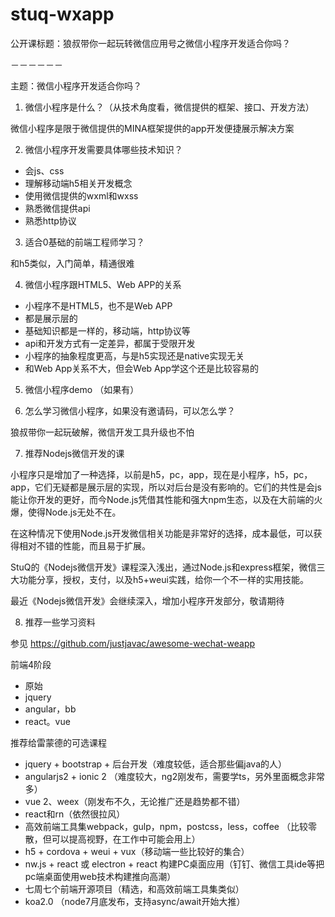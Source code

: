 # stuq-wxapp


公开课标题：狼叔带你一起玩转微信应用号之微信小程序开发适合你吗？

－－－－－－

主题：微信小程序开发适合你吗？


1. 微信小程序是什么？（从技术角度看，微信提供的框架、接口、开发方法）

微信小程序是限于微信提供的MINA框架提供的app开发便捷展示解决方案

2. 微信小程序开发需要具体哪些技术知识？

- 会js、css
- 理解移动端h5相关开发概念
- 使用微信提供的wxml和wxss
- 熟悉微信提供api
- 熟悉http协议

3. 适合0基础的前端工程师学习？

和h5类似，入门简单，精通很难

4. 微信小程序跟HTML5、Web APP的关系

- 小程序不是HTML5，也不是Web APP
- 都是展示层的
- 基础知识都是一样的，移动端，http协议等
- api和开发方式有一定差异，都属于受限开发
- 小程序的抽象程度更高，与是h5实现还是native实现无关
- 和Web App关系不大，但会Web App学这个还是比较容易的

5. 微信小程序demo （如果有）

6. 怎么学习微信小程序，如果没有邀请码，可以怎么学？

狼叔带你一起玩破解，微信开发工具升级也不怕

7. 推荐Nodejs微信开发的课

小程序只是增加了一种选择，以前是h5，pc，app，现在是小程序，h5，pc，app，它们无疑都是展示层的实现，所以对后台是没有影响的。它们的共性是会js能让你开发的更好，而今Node.js凭借其性能和强大npm生态，以及在大前端的火爆，使得Node.js无处不在。

在这种情况下使用Node.js开发微信相关功能是非常好的选择，成本最低，可以获得相对不错的性能，而且易于扩展。

StuQ的《Nodejs微信开发》课程深入浅出，通过Node.js和express框架，微信三大功能分享，授权，支付，以及h5+weui实践，给你一个不一样的实用技能。

最近《Nodejs微信开发》会继续深入，增加小程序开发部分，敬请期待

8. 推荐一些学习资料

参见 https://github.com/justjavac/awesome-wechat-weapp


前端4阶段

- 原始
- jquery
- angular，bb
- react。vue 

推荐给雷蒙德的可选课程

- jquery  + bootstrap + 后台开发（难度较低，适合那些偏java的人）
- angularjs2 + ionic 2 （难度较大，ng2刚发布，需要学ts，另外里面概念非常多）
- vue 2、weex（刚发布不久，无论推广还是趋势都不错）
- react和rn（依然很拉风）
- 高效前端工具集webpack，gulp，npm，postcss，less，coffee （比较零散，但可以提高视野，在工作中可能会用上）
- h5 + cordova + weui + vux（移动端一些比较好的集合）
- nw.js + react 或 electron + react 构建PC桌面应用（钉钉、微信工具ide等把pc端桌面使用web技术构建推向高潮）
- 七周七个前端开源项目（精选，和高效前端工具集类似）
- koa2.0 （node7月底发布，支持async/await开始大推）


